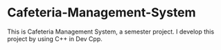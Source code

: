 # Cafeteria-Management-System
This is Cafeteria Management System, a semester project. I develop this project by using C++ in Dev Cpp.
